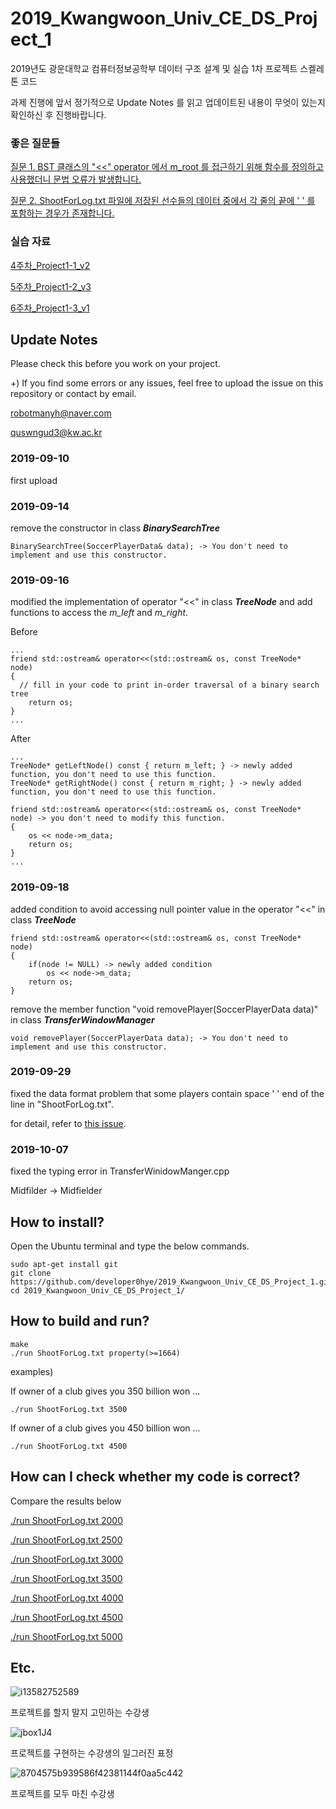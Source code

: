 # 2019_Kwangwoon_Univ_CE_DS_Project_1
2019년도 광운대학교 컴퓨터정보공학부  데이터 구조 설계 및 실습 1차 프로젝트 스켈레톤 코드

과제 진행에 앞서 정기적으로 Update Notes 를 읽고 업데이트된 내용이 무엇이 있는지 확인하신 후 진행바랍니다.

### 좋은 질문들

[질문 1. BST 클래스의 "<<" operator 에서 m_root 를 접근하기 위해 함수를 정의하고 사용했더니 문법 오류가 발생합니다.](https://github.com/developer0hye/2019_Kwangwoon_Univ_CE_DS_Project_1/issues/2)

[질문 2. ShootForLog.txt 파일에 저장된 선수들의 데이터 중에서 각 줄의 끝에 ' ' 를 포함하는 경우가 존재합니다.](https://github.com/developer0hye/2019_Kwangwoon_Univ_CE_DS_Project_1/issues/3)

### 실습 자료

[4주차_Project1-1_v2](https://drive.google.com/open?id=1se_q3KILjjyU6YCZSmigngVlQf2g6lOX)

[5주차_Project1-2_v3](https://drive.google.com/open?id=15lZjqYUSXty3Ee3ZjAhQBbKkzCKvYwjW)

[6주차_Project1-3_v1](https://drive.google.com/open?id=1WID7APYCuKFpEJKfNpGQFRANXARZP62D)


## Update Notes

Please check this before you work on your project.

+) If you find some errors or any issues, feel free to upload the issue on this repository or contact by email.

robotmanyh@naver.com

quswngud3@kw.ac.kr

### 2019-09-10 

first upload

### 2019-09-14

remove the constructor in class ***BinarySearchTree***

```
BinarySearchTree(SoccerPlayerData& data); -> You don't need to implement and use this constructor.
```

### 2019-09-16

modified the implementation of operator "<<" in class ***TreeNode*** and add functions to access the *m_left* and *m_right*.

Before
```
...
friend std::ostream& operator<<(std::ostream& os, const TreeNode* node)
{
  // fill in your code to print in-order traversal of a binary search tree
	return os;
}
...
```

After
```
...
TreeNode* getLeftNode() const { return m_left; } -> newly added function, you don't need to use this function.
TreeNode* getRightNode() const { return m_right; } -> newly added function, you don't need to use this function.

friend std::ostream& operator<<(std::ostream& os, const TreeNode* node) -> you don't need to modify this function.
{
	os << node->m_data;
	return os;
}
...
```

### 2019-09-18

added condition to avoid accessing null pointer value in the operator "<<" in class ***TreeNode***

```
friend std::ostream& operator<<(std::ostream& os, const TreeNode* node)
{
	if(node != NULL) -> newly added condition
		os << node->m_data;
	return os;
}
```

remove the member function "void removePlayer(SoccerPlayerData data)" in class ***TransferWindowManager***

```
void removePlayer(SoccerPlayerData data); -> You don't need to implement and use this constructor.
```

### 2019-09-29

fixed the data format problem that some players contain space ' ' end of the line in "ShootForLog.txt".

for detail, refer to [this issue](https://github.com/developer0hye/2019_Kwangwoon_Univ_CE_DS_Project_1/issues/3).

### 2019-10-07

fixed the typing error in TransferWinidowManger.cpp

Midfilder -> Midfielder

## How to install?

Open the Ubuntu terminal and type the below commands.

```
sudo apt-get install git
git clone https://github.com/developer0hye/2019_Kwangwoon_Univ_CE_DS_Project_1.git
cd 2019_Kwangwoon_Univ_CE_DS_Project_1/
```

## How to build and run?

```
make
./run ShootForLog.txt property(>=1664)
```

examples)

If owner of a club gives you 350 billion won ...

```
./run ShootForLog.txt 3500
```

If owner of a club gives you 450 billion won ...

```
./run ShootForLog.txt 4500
```

## How can I check whether my code is correct?

Compare the results below

[./run ShootForLog.txt 2000](https://drive.google.com/open?id=14TlG9f7jf4DjTmlojxDXEp1EDXJlvUN0)

[./run ShootForLog.txt 2500](https://drive.google.com/open?id=1zGfh0J4CmHlMjB9_7r_iUVEotpM8Atit)

[./run ShootForLog.txt 3000](https://drive.google.com/open?id=1E7hVWB99bOvFMMh_HFuneuN-4_SIjjRD)

[./run ShootForLog.txt 3500](https://drive.google.com/open?id=1uoEowSn5nknaj3L29WIKF_Z755RekeTU)

[./run ShootForLog.txt 4000](https://drive.google.com/open?id=1jwVK9DeDDWuUO-vqI8G1frMLcDRaLQa9)

[./run ShootForLog.txt 4500](https://drive.google.com/open?id=1Cj2A9pDCZSOAAx_duqm1SswsHLSA-Ymm)

[./run ShootForLog.txt 5000](https://drive.google.com/open?id=1wlRD2TtoJrX4RgVn0KdEyJpmJnd8pR9Q)

## Etc.

![i13582752589](https://user-images.githubusercontent.com/35001605/64621711-1f8f3900-d421-11e9-83ac-ef74a74d0875.gif)

프로젝트를 할지 말지 고민하는 수강생

![jbox1J4](https://user-images.githubusercontent.com/35001605/64623394-da203b00-d423-11e9-92c8-c6b335e8a870.gif)

프로젝트를 구현하는 수강생의 일그러진 표정

![8704575b939586f42381144f0aa5c442](https://user-images.githubusercontent.com/35001605/64623429-e7d5c080-d423-11e9-828b-eeab7deeab64.gif)

프로젝트를 모두 마친 수강생

